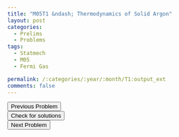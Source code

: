 ```yaml
---
title: "M05T1 &ndash; Thermodynamics of Solid Argon"
layout: post
categories:
  - Prelims
  - Problems
tags:
  - Statmech
  - M05
  - Fermi Gas

permalink: /:categories/:year/:month/T1:output_ext
comments: false
---
```

<object data="2005M1T.pdf" type="application/pdf" width="100%" height="500"></object>

<div class='navbar'>
	<div float='left'><button onclick="window.location='Q3.html'" >Previous Problem</button></div>
	<div float='center'><button onclick="window.location='https://princetonprelim.com/prelim/15/'">Check for solutions</button></div>
	<div float='right'><button onclick="window.location='T2.html'" > Next Problem</button></div>
</div>

